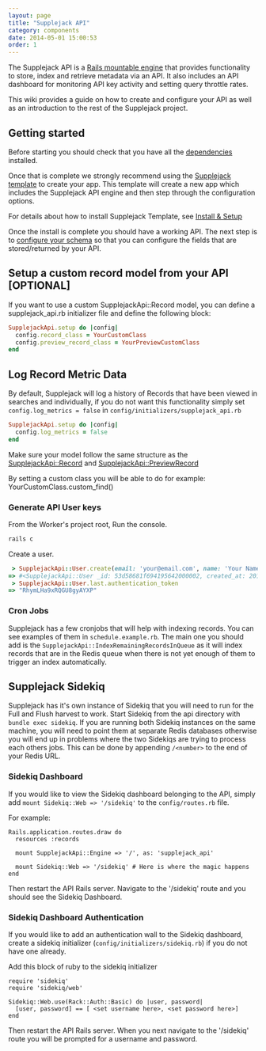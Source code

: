 ```yaml
---
layout: page
title: "Supplejack API"
category: components
date: 2014-05-01 15:00:53
order: 1
---
```


The Supplejack API is a [Rails mountable engine](http://guides.rubyonrails.org/engines.html) that provides functionality to store, index and retrieve metadata via an API. It also includes an API dashboard for monitoring API key activity and setting query throttle rates.

This wiki provides a guide on how to create and configure your API as well as an introduction to the rest of the Supplejack project.

## Getting started

Before starting you should check that you have all the [dependencies](/supplejack/start/dependencies.html) installed.

Once that is complete we strongly recommend using the [Supplejack template](https://github.com/DigitalNZ/supplejack_installation) to create your app. This template will create a new app which includes the Supplejack API engine and then step through the configuration options.

For details about how to install Supplejack Template, see [Install & Setup](/supplejack/start/install-setup.html)

Once the install is complete you should have a working API. The next step is to [configure your schema](/supplejack/api/creating-schemas.html) so that you can configure the fields that are stored/returned by your API.

## Setup a custom record model from your API [OPTIONAL]

If you want to use a custom SupplejackApi::Record model, you can define a supplejack_api.rb initializer file and define the following block:

```ruby
SupplejackApi.setup do |config|
  config.record_class = YourCustomClass
  config.preview_record_class = YourPreviewCustomClass
end
```

## Log Record Metric Data

By default, Supplejack will log a history of Records that have been viewed in searches and individually, if you do not want this functionality simply set `config.log_metrics = false` in `config/initializers/supplejack_api.rb`

```ruby
SupplejackApi.setup do |config|
  config.log_metrics = false
end
```

Make sure your model follow the same structure as the [SupplejackApi::Record](https://github.com/DigitalNZ/supplejack_api/blob/master/app/models/supplejack_api/record.rb) and [SupplejackApi::PreviewRecord](https://github.com/DigitalNZ/supplejack_api/blob/master/app/models/supplejack_api/preview_record.rb)

By setting a custom class you will be able to do for example: YourCustomClass.custom_find(<id>)

### Generate API User keys

From the Worker's project root, Run the console.

```ruby
rails c
```

Create a user.

```ruby
 > SupplejackApi::User.create(email: 'your@email.com', name: 'Your Name', username: 'your_username')
=> #<SupplejackApi::User _id: 53d58681f694195642000002, created_at: 2014-07-27 23:08:49 UTC, updated_at: 2014-07-27 23:08:49 UTC, email: "your@email.com", encrypted_password: nil, name: "Your Name", username: "your_username", sign_in_count: nil, current_sign_in_at: nil, last_sign_in_at: nil, current_sign_in_ip: nil, last_sign_in_ip: nil, authentication_token: "JmVe15z2BSHDwaVsjMvA", daily_requests: 0, monthly_requests: 0, max_requests: 10000, role: "developer", daily_activity: nil, daily_activity_stored: true>
 > SupplejackApi::User.last.authentication_token
=> "RhymLHa9xRQGU8gyAYXP"
```

### Cron Jobs

Supplejack has a few cronjobs that will help with indexing records. You can see examples of them in `schedule.example.rb`. The main one you should add is the `SupplejackApi::IndexRemainingRecordsInQueue` as it will index records that are in the Redis queue when there is not yet enough of them to trigger an index automatically.

## Supplejack Sidekiq

Supplejack has it's own instance of Sidekiq that you will need to run for the Full and Flush harvest to work. Start Sidekiq from the api directory with `bundle exec sidekiq`. If you are running both Sidekiq instances on the same machine, you will need to point them at separate Redis databases otherwise you will end up in problems where the two Sidekiqs are trying to process each others jobs. This can be done by appending `/<number>` to the end of your Redis URL.

### Sidekiq Dashboard

If you would like to view the Sidekiq dashboard belonging to the API, simply add `mount Sidekiq::Web => '/sidekiq'` to the `config/routes.rb` file.

For example:
```
Rails.application.routes.draw do
  resources :records

  mount SupplejackApi::Engine => '/', as: 'supplejack_api'

  mount Sidekiq::Web => '/sidekiq' # Here is where the magic happens
end
```

Then restart the API Rails server. Navigate to the '/sidekiq' route and you should see the Sidekiq Dashboard.

### Sidekiq Dashboard Authentication

If you would like to add an authentication wall to the Sidekiq dashboard, create a sidekiq initializer (`config/initializers/sidekiq.rb`) if you do not have one already.

Add this block of ruby to the sidekiq initializer
```
require 'sidekiq'
require 'sidekiq/web'

Sidekiq::Web.use(Rack::Auth::Basic) do |user, password|
  [user, password] == [ <set username here>, <set password here>]
end
```

Then restart the API Rails server. When you next navigate to the '/sidekiq' route you will be prompted for a username and password.

